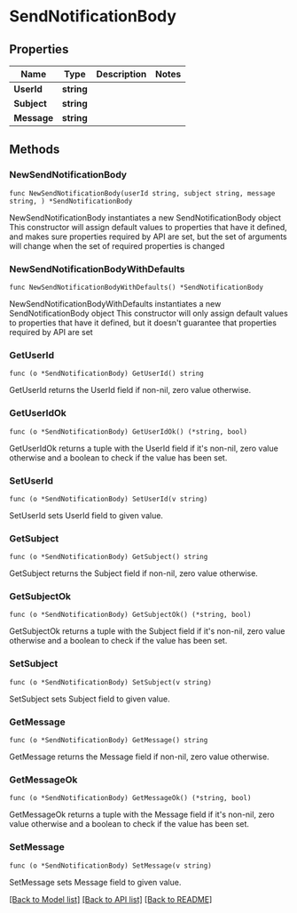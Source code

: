 # SendNotificationBody

## Properties

Name | Type | Description | Notes
------------ | ------------- | ------------- | -------------
**UserId** | **string** |  | 
**Subject** | **string** |  | 
**Message** | **string** |  | 

## Methods

### NewSendNotificationBody

`func NewSendNotificationBody(userId string, subject string, message string, ) *SendNotificationBody`

NewSendNotificationBody instantiates a new SendNotificationBody object
This constructor will assign default values to properties that have it defined,
and makes sure properties required by API are set, but the set of arguments
will change when the set of required properties is changed

### NewSendNotificationBodyWithDefaults

`func NewSendNotificationBodyWithDefaults() *SendNotificationBody`

NewSendNotificationBodyWithDefaults instantiates a new SendNotificationBody object
This constructor will only assign default values to properties that have it defined,
but it doesn't guarantee that properties required by API are set

### GetUserId

`func (o *SendNotificationBody) GetUserId() string`

GetUserId returns the UserId field if non-nil, zero value otherwise.

### GetUserIdOk

`func (o *SendNotificationBody) GetUserIdOk() (*string, bool)`

GetUserIdOk returns a tuple with the UserId field if it's non-nil, zero value otherwise
and a boolean to check if the value has been set.

### SetUserId

`func (o *SendNotificationBody) SetUserId(v string)`

SetUserId sets UserId field to given value.


### GetSubject

`func (o *SendNotificationBody) GetSubject() string`

GetSubject returns the Subject field if non-nil, zero value otherwise.

### GetSubjectOk

`func (o *SendNotificationBody) GetSubjectOk() (*string, bool)`

GetSubjectOk returns a tuple with the Subject field if it's non-nil, zero value otherwise
and a boolean to check if the value has been set.

### SetSubject

`func (o *SendNotificationBody) SetSubject(v string)`

SetSubject sets Subject field to given value.


### GetMessage

`func (o *SendNotificationBody) GetMessage() string`

GetMessage returns the Message field if non-nil, zero value otherwise.

### GetMessageOk

`func (o *SendNotificationBody) GetMessageOk() (*string, bool)`

GetMessageOk returns a tuple with the Message field if it's non-nil, zero value otherwise
and a boolean to check if the value has been set.

### SetMessage

`func (o *SendNotificationBody) SetMessage(v string)`

SetMessage sets Message field to given value.



[[Back to Model list]](../README.md#documentation-for-models) [[Back to API list]](../README.md#documentation-for-api-endpoints) [[Back to README]](../README.md)


